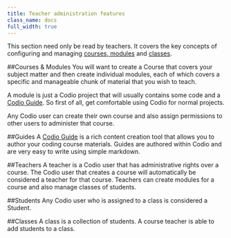 ```yaml
---
title: Teacher administration features
class_name: docs
full_width: true
---
```


This section need only be read by teachers. It covers the key concepts of configuring and managing [courses, modules](/docs/education/teachers/courses) and [classes](/docs/education/teachers/classes).

##Courses & Modules
You will want to create a Course that covers your subject matter and then create individual modules, each of which covers a specific and manageable chunk of material that you wish to teach.

A module is just a Codio project that will usually contains some code and a [Codio Guide](/docs/guides). So first of all, get comfortable using Codio for normal projects.

Any Codio user can create their own course and also assign permissions to other users to administer that course.

##Guides
A [Codio Guide](/docs/guides) is a rich content creation tool that allows you to author your coding course materials. Guides are authored within Codio and are very easy to write using simple markdown. 

##Teachers
A teacher is a Codio user that has administrative rights over a course. The Codio user that creates a course will automatically be considered a teacher for that course. Teachers can create modules for a course and also manage classes of students.

##Students
Any Codio user who is assigned to a class is considered a Student.

##Classes
A class is a collection of students. A course teacher is able to add students to a class.